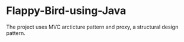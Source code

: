 # Flappy-Bird-using-Java
The project uses MVC arcticture pattern and proxy, a structural design pattern. 
